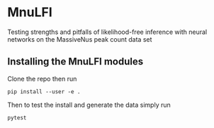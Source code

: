 # MnuLFI
Testing strengths and pitfalls of likelihood-free inference with neural networks on the MassiveNus peak count data set

## Installing the MnuLFI modules
Clone the repo then run
```
pip install --user -e .
```

Then to test the install and generate the data simply run 
```
pytest
```
